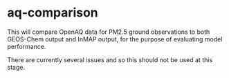 # aq-comparison

This will compare OpenAQ data for PM2.5 ground observations to both GEOS-Chem output and InMAP output, for the purpose of evaluating model performance.

There are currently several issues and so this should not be used at this stage.
